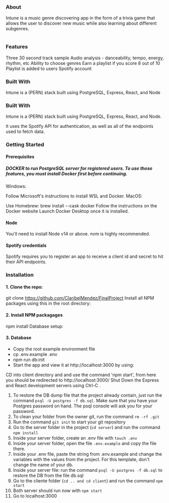 ### About
Intune is a music genre discovering app in the form of a trivia game that allows the user to discover new music while also learning about different subgenres.


#



### Features

Three 30 second track sample 
Audio analysis - danceability, tempo, energy, rhythm, etc
Ability to choose genres
Earn a playlist if you score 8 out of 10
Playlist is added to users Spotify account

### Built With

Intune is a (PERN) stack built using PostgreSQL, Express, React, and Node


### Built With

Intune is a (PERN) stack built using PostgreSQL, Express, React, and Node.

It uses the Spotify API for authentication, as well as all of the endpoints used to fetch data.

### Getting Started

#### Prerequisites

##### DOCKER to run PostgreSQL server for registered users. To use those features, you must install Docker first before continuing.

Windows:

Follow Microsoft's instructions to install WSL and Docker.
MacOS:

Use Homebrew: brew install --cask docker
Follow the instructions on the Docker website
Launch Docker Desktop once it is installed.

#### Node

You'll need to install Node v14 or above. nvm is highly recommended.

#### Spotify credentials

Spotify requires you to register an app to receive a client id and secret to hit their API endpoints.

### Installation

#### 1. Clone the repo:

git clone https://github.com/ClaribelMendez/FinalProject
Install all NPM packages using this in the root directory:

#### 2. Install NPM packagages  
npm install
Database setup:

#### 3. Database 

- Copy the root example environment file
- cp .env.example .env
- npm run db:init
- Start the app and view it at http://localhost:3000 by using:

CD into client directory and and use the command  'npm start', from here you should be redirected to http://localhost:3000/
Shut Down the Express and React development servers using Ctrl-C .


1. To restore the DB dump file that the project already contain, just run the command `psql -U postgres -f db.sql`. Make sure that you have your Postgres password on hand. The psql console will ask you for your password. 
2. To clean your folder from the owner git, run the command `rm -rf .git`
3. Run the command `git init` to start your git repository
4. Go to the server folder in the project (`cd server`) and run the command `npm install`
5. Inside your server folder, create an .env file with `touch .env`
6. Inside your server folder, open the file `.env.example` and copy the file there. 
7. Inside your .env file, paste the string from .env.example and change the variables with the values from the project. For this template, don't change the name of your db.
8. Inside your server file: run the command `psql -U postgres -f db.sql` to restore the DB from the file db.sql
9. Go to the cliente folder (`cd .. and cd client`) and run the command `npm start`
10. Both server should run now with `npm start`
11. Go to localhost:3000 
